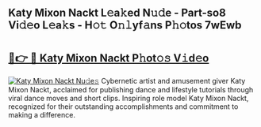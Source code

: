 ## Katy Mixon Nackt L𝚎a𝚔ed N𝚞𝚍e - Part-so8 Vi𝚍𝚎o L𝚎a𝚔s - H𝚘𝚝 O𝚗𝚕yf𝚊ns P𝚑𝚘tos 7wEwb

# <h2><a href="http://kf70y29.oniu.top/?m=Katy+Mixon+Nackt">🔗👉 🔴 Katy Mixon Nackt P𝚑ot𝚘𝚜 V𝚒d𝚎o</a></h2>

[![Katy Mixon Nackt Nu𝚍e𝚜](https://i.imgur.com/0qMVB7G.gif)](http://kf70y29.oniu.top/?m=Katy+Mixon+Nackt)
Cybernetic artist and amusement giver Katy Mixon Nackt, acclaimed for publishing dance and lifestyle tutorials through viral dance moves and short clips. Inspiring role model Katy Mixon Nackt, recognized for their outstanding accomplishments and commitment to making a difference.  
